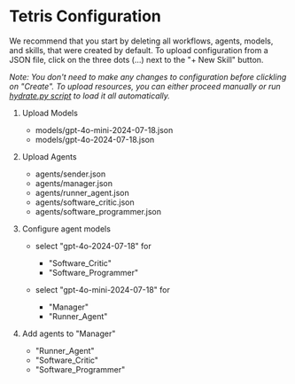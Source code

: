 # Tetris Configuration

We recommend that you start by deleting all workflows, agents, models, and skills, that were created by default. To upload configuration from a JSON file, click on the three dots (...) next to the "+ New Skill" button. 

*Note: You don't need to make any changes to configuration before clickling on "Create". To upload resources, you can either proceed manually or run [hydrate.py script](../scripts/hydrate.py) to load it all automatically.*

1. Upload Models
    - models/gpt-4o-mini-2024-07-18.json
    - models/gpt-4o-2024-07-18.json

2. Upload Agents
    - agents/sender.json
    - agents/manager.json
    - agents/runner_agent.json
    - agents/software_critic.json
    - agents/software_programmer.json

3. Configure agent models
    - select "gpt-4o-2024-07-18" for
        * "Software_Critic"
        * "Software_Programmer"

    - select "gpt-4o-mini-2024-07-18" for
        * "Manager"
        * "Runner_Agent"

4. Add agents to "Manager"
    - "Runner_Agent"
    - "Software_Critic"
    - "Software_Programmer"

5. Create an **autonomous** workflow
    - Click on "+ New Workflow" >> "Autonomous (chat)" >> "Create Workflow"
    - After clicking on "Create Workflow", a new tab "Agents" will be available
    - As sender select "Sender" in the "Agents" tab
    - As receiver select "Manager" in the "Agents" tab
    
6. Click on "Test workflow" and prompt with "Create Tetris" *(chat won't be saved)* or move to the Playground *(chat will be saved)*
